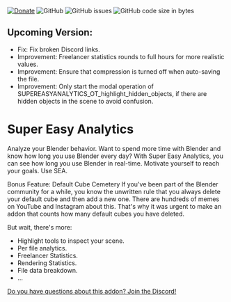 [![Donate](https://img.shields.io/endpoint?url=https%3A%2F%2Fraw.githubusercontent.com%2FBlenderDefender%2FBlenderDefender%2Fshields_endpoint%2FSUPEREASYANALYTICS.json)](https://blendermarket.com/products/blender-analytics)
![GitHub](https://img.shields.io/github/license/BlenderDefender/SuperEasyAnalytics?color=green&style=for-the-badge)
![GitHub issues](https://img.shields.io/github/issues/BlenderDefender/SuperEasyAnalytics?style=for-the-badge)
![GitHub code size in bytes](https://img.shields.io/github/languages/code-size/BlenderDefender/SuperEasyAnalytics?style=for-the-badge)

## Upcoming Version:

<!-- CHANGELOG -->
- Fix: Fix broken Discord links.
- Improvement: Freelancer statistics rounds to full hours for more realistic values.
- Improvement: Ensure that compression is turned off when auto-saving the file.
- Improvement: Only start the modal operation of SUPEREASYANALYTICS_OT_highlight_hidden_objects, if there are hidden objects in the scene to avoid confusion.
<!-- CHANGELOG -->

# Super Easy Analytics

Analyze your Blender behavior. Want to spend more time with Blender and know how long you use Blender every day?
With Super Easy Analytics, you can see how long you use Blender in real-time. Motivate yourself to reach your goals.
Use SEA.

Bonus Feature: Default Cube Cemetery
If you've been part of the Blender community for a while, you know the unwritten rule that you always delete your default cube
and then add a new one. There are hundreds of memes on YouTube and Instagram about this. That's why it was urgent
to make an addon that counts how many default cubes you have deleted.

But wait, there's more:
- Highlight tools to inspect your scene.
- Per file analytics.
- Freelancer Statistics.
- Rendering Statistics.
- File data breakdown.
- ...

[Do you have questions about this addon? Join the Discord!](https://bit.ly/discord-sea)